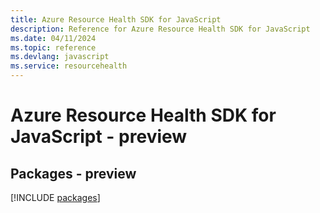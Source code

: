 ```yaml
---
title: Azure Resource Health SDK for JavaScript
description: Reference for Azure Resource Health SDK for JavaScript
ms.date: 04/11/2024
ms.topic: reference
ms.devlang: javascript
ms.service: resourcehealth
---
```

# Azure Resource Health SDK for JavaScript - preview
## Packages - preview
[!INCLUDE [packages](resource-health-index.md)]